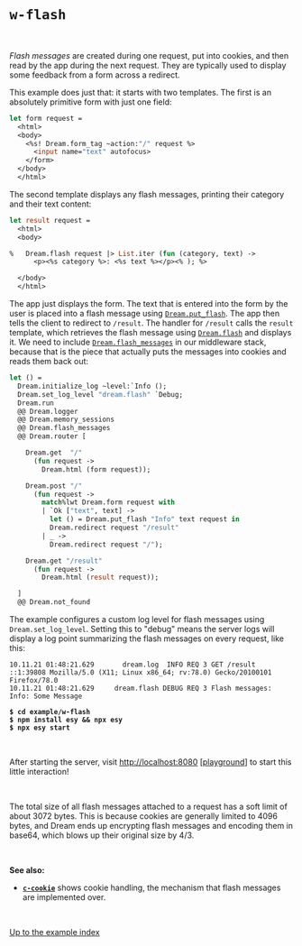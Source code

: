 # `w-flash`

<br>

*Flash messages* are created during one request, put into cookies, and then
read by the app during the next request. They are typically used to display some
feedback from a form across a redirect.

This example does just that: it starts with two templates. The first is an
absolutely primitive form with just one field:

```ocaml
let form request =
  <html>
  <body>
    <%s! Dream.form_tag ~action:"/" request %>
      <input name="text" autofocus>
    </form>
  </body>
  </html>
```

The second template displays any flash messages, printing their category and
their text content:

```ocaml
let result request =
  <html>
  <body>

%   Dream.flash request |> List.iter (fun (category, text) ->
      <p><%s category %>: <%s text %></p><% ); %>

  </body>
  </html>
```

The app just displays the form. The text that is entered into the form by the
user is placed into a flash message using
[`Dream.put_flash`](https://aantron.github.io/dream/#val-put_flash). The app
then tells the client to redirect to `/result`. The handler for `/result` calls
the `result` template, which retrieves the flash message using
[`Dream.flash`](https://aantron.github.io/dream/#val-put_flash) and displays it.
We need to include
[`Dream.flash_messages`](https://aantron.github.io/dream/#val-flash_messages) in
our middleware stack, because that is the piece that actually puts the messages
into cookies and reads them back out:

```ocaml
let () =
  Dream.initialize_log ~level:`Info ();
  Dream.set_log_level "dream.flash" `Debug;
  Dream.run
  @@ Dream.logger
  @@ Dream.memory_sessions
  @@ Dream.flash_messages
  @@ Dream.router [

    Dream.get  "/"
      (fun request ->
        Dream.html (form request));

    Dream.post "/"
      (fun request ->
        match%lwt Dream.form request with
        | `Ok ["text", text] ->
          let () = Dream.put_flash "Info" text request in
          Dream.redirect request "/result"
        | _ ->
          Dream.redirect request "/");

    Dream.get "/result"
      (fun request ->
        Dream.html (result request));

  ]
  @@ Dream.not_found
```

The example configures a custom log level for flash messages using
`Dream.set_log_level`. Setting this to "debug" means the server logs
will display a log point summarizing the flash messages on every
request, like this:

```
10.11.21 01:48:21.629       dream.log  INFO REQ 3 GET /result ::1:39808 Mozilla/5.0 (X11; Linux x86_64; rv:78.0) Gecko/20100101 Firefox/78.0
10.11.21 01:48:21.629     dream.flash DEBUG REQ 3 Flash messages: Info: Some Message
```

<pre><code><b>$ cd example/w-flash</b>
<b>$ npm install esy && npx esy</b>
<b>$ npx esy start</b></code></pre>

<br>

After starting the server, visit [http://localhost:8080](http://localhost:8080)
[[playground](http://dream.as/w-flash)] to start this little interaction!

<br>

The total size of all flash messages attached to a request has a soft limit of
about 3072 bytes. This is because cookies are generally limited to 4096 bytes,
and Dream ends up encrypting flash messages and encoding them in base64, which
blows up their original size by 4/3.

<br>

**See also:**

- [**`c-cookie`**](../c-cookie#files) shows cookie handling, the mechanism that
  flash messages are implemented over.

<br>

[Up to the example index](../#examples)
